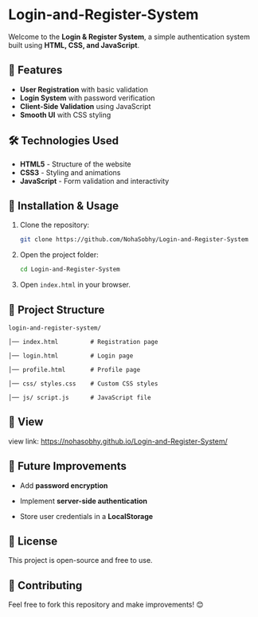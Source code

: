 # Login-and-Register-System

Welcome to the **Login & Register System**, a simple authentication system built using **HTML, CSS, and JavaScript**.

## 🔐 Features
- **User Registration** with basic validation
- **Login System** with password verification
- **Client-Side Validation** using JavaScript
- **Smooth UI** with CSS styling

## 🛠️ Technologies Used
- **HTML5** - Structure of the website
- **CSS3** - Styling and animations
- **JavaScript** - Form validation and interactivity

## 📌 Installation & Usage
1. Clone the repository:
   ```bash
   git clone https://github.com/NohaSobhy/Login-and-Register-System
   ```
2. Open the project folder:
   ```bash
   cd Login-and-Register-System
   ```
3. Open `index.html` in your browser.

## 📁 Project Structure
```
login-and-register-system/

│── index.html         # Registration page

│── login.html         # Login page

│── profile.html       # Profile page

│── css/ styles.css    # Custom CSS styles

│── js/ script.js      # JavaScript file

```

## 📸 View

view link: https://nohasobhy.github.io/Login-and-Register-System/

## 🚀 Future Improvements

- Add **password encryption**
  
- Implement **server-side authentication**
  
- Store user credentials in a **LocalStorage**

## 📜 License

This project is open-source and free to use.

## 🤝 Contributing

Feel free to fork this repository and make improvements! 😊

